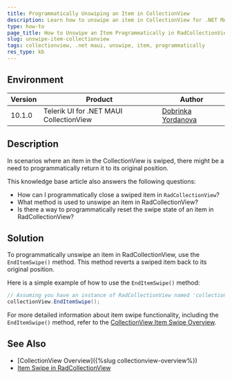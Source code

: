 ```yaml
---
title: Programmatically Unswiping an Item in CollectionView
description: Learn how to unswipe an item in CollectionView for .NET MAUI programmatically using the EndItemSwipe method.
type: how-to
page_title: How to Unswipe an Item Programmatically in RadCollectionView for .NET MAUI
slug: unswipe-item-collectionview
tags: collectionview, .net maui, unswipe, item, programmatically
res_type: kb
---
```


## Environment

| Version | Product | Author | 
| --- | --- | ---- | 
| 10.1.0 | Telerik UI for .NET MAUI CollectionView | [Dobrinka Yordanova](https://www.telerik.com/blogs/author/dobrinka-yordanova) | 

## Description

In scenarios where an item in the CollectionView is swiped, there might be a need to programmatically return it to its original position. 

This knowledge base article also answers the following questions:

- How can I programmatically close a swiped item in `RadCollectionView`?
- What method is used to unswipe an item in RadCollectionView?
- Is there a way to programmatically reset the swipe state of an item in RadCollectionView?

## Solution

To programmatically unswipe an item in RadCollectionView, use the `EndItemSwipe()` method. This method reverts a swiped item back to its original position.

Here is a simple example of how to use the `EndItemSwipe()` method:

```csharp
// Assuming you have an instance of RadCollectionView named 'collectionView'
collectionView.EndItemSwipe();
```

For more detailed information about item swipe functionality, including the `EndItemSwipe()` method, refer to the [CollectionView Item Swipe Overview](https://docs.telerik.com/devtools/maui/controls/collectionview/item-swipe/overview#methods).

## See Also

- [CollectionView Overview]({%slug collectionview-overview%})
- [Item Swipe in RadCollectionView](https://docs.telerik.com/devtools/maui/controls/collectionview/item-swipe/overview)
